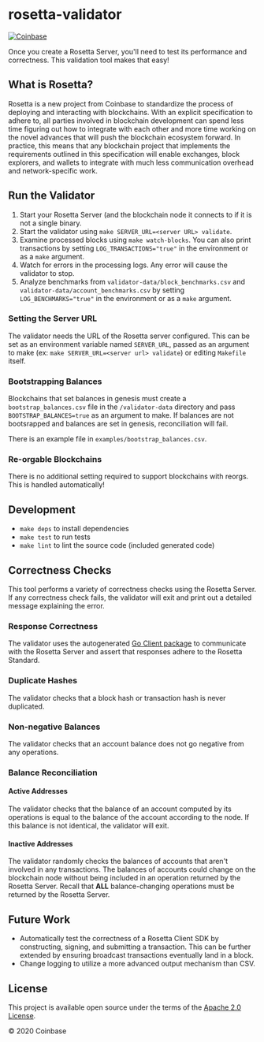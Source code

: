 # rosetta-validator

[![Coinbase](https://circleci.com/gh/coinbase/rosetta-validator/tree/master.svg?style=svg)](https://circleci.com/gh/coinbase/rosetta-validator/tree/master)

Once you create a Rosetta Server, you'll need to test its
performance and correctness. This validation tool makes that easy!

## What is Rosetta?
Rosetta is a new project from Coinbase to standardize the process
of deploying and interacting with blockchains. With an explicit
specification to adhere to, all parties involved in blockchain
development can spend less time figuring out how to integrate
with each other and more time working on the novel advances that
will push the blockchain ecosystem forward. In practice, this means
that any blockchain project that implements the requirements outlined
in this specification will enable exchanges, block explorers,
and wallets to integrate with much less communication overhead
and network-specific work.

## Run the Validator
1. Start your Rosetta Server (and the blockchain node it connects to if it is
not a single binary.
2. Start the validator using `make SERVER_URL=<server URL> validate`.
3. Examine processed blocks using `make watch-blocks`. You can also print transactions
by setting `LOG_TRANSACTIONS="true"` in the environment or as a `make` argument.
4. Watch for errors in the processing logs. Any error will cause the validator to stop.
5. Analyze benchmarks from `validator-data/block_benchmarks.csv` and
`validator-data/account_benchmarks.csv` by setting `LOG_BENCHMARKS="true"` in
the environment or as a `make` argument.

### Setting the Server URL
The validator needs the URL of the Rosetta server configured. This can be set
as an environment variable named `SERVER_URL`, passed as an argument to make
(ex: `make SERVER_URL=<server url> validate`) or editing `Makefile` itself.

### Bootstrapping Balances
Blockchains that set balances in genesis must create a `bootstrap_balances.csv`
file in the `/validator-data` directory and pass `BOOTSTRAP_BALANCES=true` as an
argument to make. If balances are not bootsrapped and balances are set in genesis,
reconciliation will fail.

There is an example file in `examples/bootstrap_balances.csv`.

### Re-orgable Blockchains
There is no additional setting required to support blockchains with reorgs. This
is handled automatically!

## Development
* `make deps` to install dependencies
* `make test` to run tests
* `make lint` to lint the source code (included generated code)

## Correctness Checks
This tool performs a variety of correctness checks using the Rosetta Server. If
any correctness check fails, the validator will exit and print out a detailed
message explaining the error.

### Response Correctness
The validator uses the autogenerated [Go Client package](https://github.com/coinbase/rosetta-sdk-go)
to communicate with the Rosetta Server and assert that responses adhere
to the Rosetta Standard.

### Duplicate Hashes
The validator checks that a block hash or transaction hash is
never duplicated.

### Non-negative Balances
The validator checks that an account balance does not go
negative from any operations.

### Balance Reconciliation
#### Active Addresses
The validator checks that the balance of an account computed by
its operations is equal to the balance of the account according
to the node. If this balance is not identical, the validator will
exit.

#### Inactive Addresses
The validator randomly checks the balances of accounts that aren't
involved in any transactions. The balances of accounts could change
on the blockchain node without being included in an operation
returned by the Rosetta Server. Recall that **ALL** balance-changing
operations must be returned by the Rosetta Server.

## Future Work
* Automatically test the correctness of a Rosetta Client SDK by constructing,
signing, and submitting a transaction. This can be further extended by ensuring
broadcast transactions eventually land in a block.
* Change logging to utilize a more advanced output mechanism than CSV.

## License
This project is available open source under the terms of the [Apache 2.0 License](https://opensource.org/licenses/Apache-2.0).

© 2020 Coinbase
